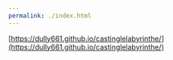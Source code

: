 ```yaml
---
permalink: ./index.html
---
```


[https://dully661.github.io/castinglelabyrinthe/](https://dully661.github.io/castinglelabyrinthe/)